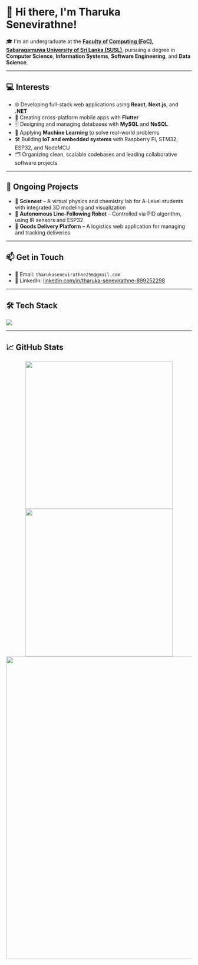 # 👋 Hi there, I'm Tharuka Senevirathne!

🎓 I'm an undergraduate at the [**Faculty of Computing (FoC), Sabaragamuwa University of Sri Lanka (SUSL)**](https://www.sab.ac.lk/computing/), pursuing a degree in **Computer Science**, **Information Systems**, **Software Engineering**, and **Data Science**.

---

## 💻 Interests

- 🌐 Developing full-stack web applications using **React**, **Next.js**, and **.NET**
- 📱 Creating cross-platform mobile apps with **Flutter**
- 🗄️ Designing and managing databases with **MySQL** and **NoSQL**
- 🧠 Applying **Machine Learning** to solve real-world problems
- 🛠️ Building **IoT and embedded systems** with Raspberry Pi, STM32, ESP32, and NodeMCU
- 🗂️ Organizing clean, scalable codebases and leading collaborative software projects

---

## 🚧 Ongoing Projects

- 🔬 **Scienest** – A virtual physics and chemistry lab for A-Level students with integrated 3D modeling and visualization  
- 🤖 **Autonomous Line-Following Robot** – Controlled via PID algorithm, using IR sensors and ESP32  
- 🚚 **Goods Delivery Platform** – A logistics web application for managing and tracking deliveries  

---

## 📫 Get in Touch

- 📧 Email: `tharukasenevirathne256@gmail.com`  
- 🔗 LinkedIn: [linkedin.com/in/tharuka-senevirathne-899252298](https://www.linkedin.com/in/tharuka-senevirathne-899252298)

---

## 🛠️ Tech Stack

<p align="left">
  <img src="https://skillicons.dev/icons?i=react,nextjs,dotnet,flutter,arduino,mysql,nosql,nodejs,cpp,py,git" />
</p>

---

## 📈 GitHub Stats

<div align="center">

<img src="https://github-readme-stats.vercel.app/api/top-langs/?username=TharukaSenevirathne&theme=dark&hide_border=false&no-bg=true&no-frame=true&langs_count=7" width="400"/>

<img src="https://github-readme-streak-stats.herokuapp.com/?user=TharukaSenevirathne&theme=dark&hide_border=false&no-bg=true&no-frame=true" width="400"/>

<br/>

<img src="https://github-profile-summary-cards.vercel.app/api/cards/profile-details?username=TharukaSenevirathne&theme=github_dark" width="820"/>

</div>

